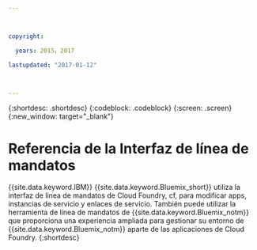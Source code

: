 ```yaml
---



copyright:

  years: 2015，2017

lastupdated: "2017-01-12"



---
```


{:shortdesc: .shortdesc}
{:codeblock: .codeblock}
{:screen: .screen}
{:new_window: target="_blank"}

# Referencia de la Interfaz de línea de mandatos

{{site.data.keyword.IBM}} {{site.data.keyword.Bluemix_short}} utiliza la interfaz de línea de mandatos de
Cloud Foundry, cf, para modificar apps, instancias de servicio y enlaces de servicio. También puede utilizar la
herramienta de línea de mandatos de {{site.data.keyword.Bluemix_notm}} que proporciona una experiencia ampliada
para gestionar su entorno de {{site.data.keyword.Bluemix_notm}} aparte de las aplicaciones de Cloud Foundry.
{:shortdesc}
